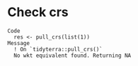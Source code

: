 # Check crs

    Code
      res <- pull_crs(list(1))
    Message
      ! On `tidyterra::pull_crs()`
      No wkt equivalent found. Returning NA

